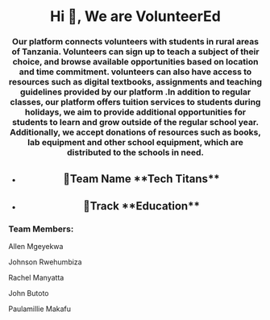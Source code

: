 <h1 align="center">Hi 👋, We are VolunteerEd</h1>
<h3 align="center">Our platform connects volunteers with students in rural areas of Tanzania. Volunteers can sign up to teach a subject of their choice, and browse available opportunities based on location and time commitment. volunteers can also have access to resources such as digital textbooks, assignments and teaching guidelines provided by our platform .In addition to regular classes, our platform offers tuition services to students during holidays, we aim to provide additional opportunities for students to learn and grow outside of the regular school year. Additionally, we accept donations of resources such as books, lab equipment and other school equipment, which are distributed to the schools in need.</h3>

- <h2 align="center">🔭Team Name **Tech Titans**</h2>

- <h2 align="center">📝Track **Education** </h2>

<h3 align="left">Team Members:</h3>
<p align="left">Allen Mgeyekwa
</p>
<p align="left">Johnson Rwehumbiza
</p>
<p align="left">Rachel Manyatta
</p>
<p align="left">John Butoto
</p>
<p align="left">Paulamillie Makafu
</p>

